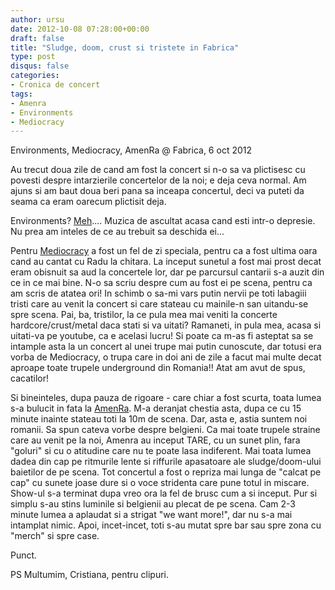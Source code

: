 ```yaml
---
author: ursu
date: 2012-10-08 07:28:00+00:00
draft: false
title: "Sludge, doom, crust si tristete in Fabrica"
type: post
disqus: false
categories:
- Cronica de concert
tags:
- Amenra
- Environments
- Mediocracy
---
```

Environments, Mediocracy, AmenRa @ Fabrica, 6 oct 2012

Au trecut doua zile de cand am fost la concert si n-o sa va plictisesc cu povesti despre intarzierile concertelor de la noi; e deja ceva normal. Am ajuns si am baut doua beri pana sa inceapa concertul, deci va puteti da seama ca eram oarecum plictisit deja.

Environments? [Meh](http://www.urbandictionary.com/define.php?term=meh).... Muzica de ascultat acasa cand esti intr-o depresie. Nu prea am inteles de ce au trebuit sa deschida ei...

Pentru [Mediocracy](http://mediocracy.bandcamp.com/) a fost un fel de zi speciala, pentru ca a fost ultima oara cand au cantat cu Radu la chitara. La inceput sunetul a fost mai prost decat eram obisnuit sa aud la concertele lor, dar pe parcursul cantarii s-a auzit din ce in ce mai bine. N-o sa scriu despre cum au fost ei pe scena, pentru ca am scris de atatea ori! In schimb o sa-mi vars putin nervii pe toti labagiii tristi care au venit la concert si care stateau cu mainile-n san uitandu-se spre scena. Pai, ba, tristilor, la ce pula mea mai veniti la concerte hardcore/crust/metal daca stati si va uitati? Ramaneti, in pula mea, acasa si uitati-va pe youtube, ca e acelasi lucru! Si poate ca m-as fi asteptat sa se intample asta la un concert al unei trupe mai putin cunoscute, dar totusi era vorba de Mediocracy, o trupa care in doi ani de zile a facut mai multe decat aproape toate trupele underground din Romania!! Atat am avut de spus, cacatilor!

Si bineinteles, dupa pauza de rigoare - care chiar a fost scurta, toata lumea s-a bulucit in fata la [AmenRa](http://www.churchofra.com/). M-a deranjat chestia asta, dupa ce cu 15 minute inainte stateau toti la 10m de scena. Dar, asta e, astia suntem noi romanii. Sa spun cateva vorbe despre belgieni. Ca mai toate trupele straine care au venit pe la noi, Amenra au inceput TARE, cu un sunet plin, fara "goluri" si cu o atitudine care nu te poate lasa indiferent. Mai toata lumea dadea din cap pe ritmurile lente si riffurile apasatoare ale sludge/doom-ului baietilor de pe scena. Tot concertul a fost o repriza mai lunga de "calcat pe cap" cu sunete joase dure si o voce stridenta care pune totul in miscare. Show-ul s-a terminat dupa vreo ora la fel de brusc cum a si inceput. Pur si simplu s-au stins luminile si belgienii au plecat de pe scena. Cam 2-3 minute lumea a aplaudat si a strigat "we want more!", dar nu s-a mai intamplat nimic. Apoi, incet-incet, toti s-au mutat spre bar sau spre zona cu "merch" si spre case.

Punct.

PS Multumim, Cristiana, pentru clipuri.
